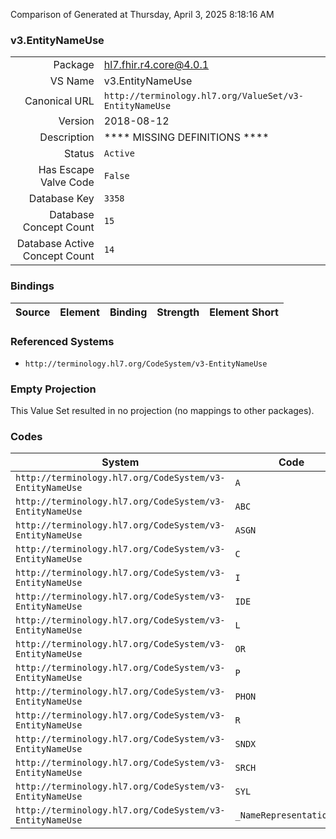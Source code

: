 Comparison of 
Generated at Thursday, April 3, 2025 8:18:16 AM

### v3.EntityNameUse

|      |     |
| ---: | --- |
| Package | hl7.fhir.r4.core@4.0.1 |
| VS Name | v3.EntityNameUse |
| Canonical URL | `http://terminology.hl7.org/ValueSet/v3-EntityNameUse` |
| Version | 2018-08-12 |
| Description | **** MISSING DEFINITIONS **** |
| Status | `Active` |
| Has Escape Valve Code | `False` |
| Database Key | `3358` |
| Database Concept Count | `15` |
| Database Active Concept Count | `14` |
### Bindings

| Source | Element | Binding | Strength | Element Short |
| ------ | ------- | ------- | -------- | ------------- |

### Referenced Systems

* `http://terminology.hl7.org/CodeSystem/v3-EntityNameUse`
### Empty Projection

This Value Set resulted in no projection (no mappings to other packages).

### Codes

| System | Code | Display |
| ------ | ---- | ------- |
| `http://terminology.hl7.org/CodeSystem/v3-EntityNameUse` | `A` | Artist/Stage |
| `http://terminology.hl7.org/CodeSystem/v3-EntityNameUse` | `ABC` | Alphabetic |
| `http://terminology.hl7.org/CodeSystem/v3-EntityNameUse` | `ASGN` | assigned |
| `http://terminology.hl7.org/CodeSystem/v3-EntityNameUse` | `C` | License |
| `http://terminology.hl7.org/CodeSystem/v3-EntityNameUse` | `I` | Indigenous/Tribal |
| `http://terminology.hl7.org/CodeSystem/v3-EntityNameUse` | `IDE` | Ideographic |
| `http://terminology.hl7.org/CodeSystem/v3-EntityNameUse` | `L` | Legal |
| `http://terminology.hl7.org/CodeSystem/v3-EntityNameUse` | `OR` | official registry |
| `http://terminology.hl7.org/CodeSystem/v3-EntityNameUse` | `P` | pseudonym |
| `http://terminology.hl7.org/CodeSystem/v3-EntityNameUse` | `PHON` | phonetic |
| `http://terminology.hl7.org/CodeSystem/v3-EntityNameUse` | `R` | Religious |
| `http://terminology.hl7.org/CodeSystem/v3-EntityNameUse` | `SNDX` | Soundex |
| `http://terminology.hl7.org/CodeSystem/v3-EntityNameUse` | `SRCH` | search |
| `http://terminology.hl7.org/CodeSystem/v3-EntityNameUse` | `SYL` | Syllabic |
| `http://terminology.hl7.org/CodeSystem/v3-EntityNameUse` | `_NameRepresentationUse` | NameRepresentationUse |

